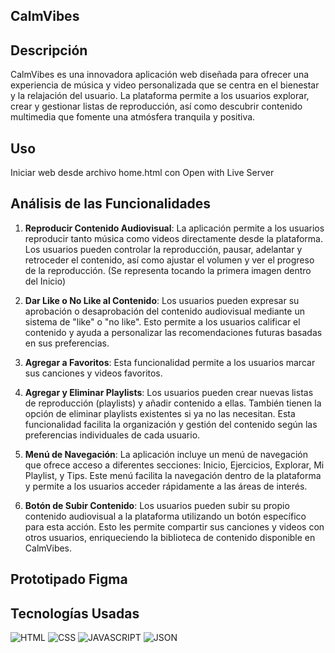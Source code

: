 ## CalmVibes
## Descripción
CalmVibes es una innovadora aplicación web diseñada para ofrecer una experiencia de música y video personalizada que se centra en el bienestar y la relajación del usuario. La plataforma permite a los usuarios explorar, crear y gestionar listas de reproducción, así como descubrir contenido multimedia que fomente una atmósfera tranquila y positiva.

## Uso
Iniciar web desde archivo home.html con Open with Live Server

## Análisis de las Funcionalidades

1. **Reproducir Contenido Audiovisual**:
   La aplicación permite a los usuarios reproducir tanto música como videos directamente desde la plataforma. Los usuarios pueden controlar la reproducción, pausar, adelantar y retroceder el contenido, así como ajustar el volumen y ver el progreso de la reproducción. (Se representa tocando la primera imagen dentro del Inicio)

2. **Dar Like o No Like al Contenido**:
   Los usuarios pueden expresar su aprobación o desaprobación del contenido audiovisual mediante un sistema de "like" o "no like". Esto permite a los usuarios calificar el contenido y ayuda a personalizar las recomendaciones futuras basadas en sus preferencias.

3. **Agregar a Favoritos**:
   Esta funcionalidad permite a los usuarios marcar sus canciones y videos favoritos.

4. **Agregar y Eliminar Playlists**:
   Los usuarios pueden crear nuevas listas de reproducción (playlists) y añadir contenido a ellas. También tienen la opción de eliminar playlists existentes si ya no las necesitan. Esta funcionalidad facilita la organización y gestión del contenido según las preferencias individuales de cada usuario.

5. **Menú de Navegación**:
   La aplicación incluye un menú de navegación que ofrece acceso a diferentes secciones: Inicio, Ejercicios, Explorar, Mi Playlist, y Tips. Este menú facilita la navegación dentro de la plataforma y permite a los usuarios acceder rápidamente a las áreas de interés.

6. **Botón de Subir Contenido**:
   Los usuarios pueden subir su propio contenido audiovisual a la plataforma utilizando un botón específico para esta acción. Esto les permite compartir sus canciones y videos con otros usuarios, enriqueciendo la biblioteca de contenido disponible en CalmVibes.

## Prototipado Figma

## Tecnologías Usadas
![HTML](https://img.shields.io/badge/HTML-orange?logo=html5&logoColor=white&color=orange)
![CSS](https://img.shields.io/badge/CSS-blue?logo=css3&logoColor=white&color=blue)
![JAVASCRIPT](https://img.shields.io/badge/JavaScript-black?logo=javascript&logoColor=black&color=yellow)
![JSON](https://img.shields.io/badge/JSON-black?logo=json&logoColor=white&color=black)
